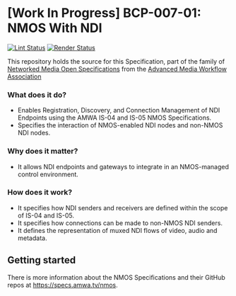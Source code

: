 # \[Work In Progress\] BCP-007-01: NMOS With NDI

[![Lint Status](https://github.com/AMWA-TV/bcp-nmos-ndi/workflows/Lint/badge.svg)](https://github.com/AMWA-TV/bcp-nmos-ndi/actions?query=workflow%3ALint)
[![Render Status](https://github.com/AMWA-TV/bcp-nmos-ndi/workflows/Render/badge.svg)](https://github.com/AMWA-TV/bcp-nmos-ndi/actions?query=workflow%3ARender)

This repository holds the source for this Specification, part of the family of [Networked Media Open Specifications](https://specs.amwa.tv/nmos) from the [Advanced Media Workflow Association](https://amwa.tv)

<!-- INTRO-START -->

### What does it do?

- Enables Registration, Discovery, and Connection Management of NDI Endpoints using the AMWA IS-04 and IS-05 NMOS Specifications.
- Specifies the interaction of NMOS-enabled NDI nodes and non-NMOS NDI nodes.

### Why does it matter?

- It allows NDI endpoints and gateways to integrate in an NMOS-managed control environment.

### How does it work?

- It specifies how NDI senders and receivers are defined within the scope of IS-04 and IS-05.
- It specifies how connections can be made to non-NMOS NDI senders.
- It defines the representation of muxed NDI flows of video, audio and metadata.

<!-- INTRO-END -->

## Getting started

There is more information about the NMOS Specifications and their GitHub repos at <https://specs.amwa.tv/nmos>.
